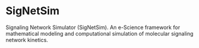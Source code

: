 SigNetSim
=========

Signaling Network Simulator (SigNetSim). An e-Science framework for mathematical modeling and computational simulation of molecular signaling network kinetics.
